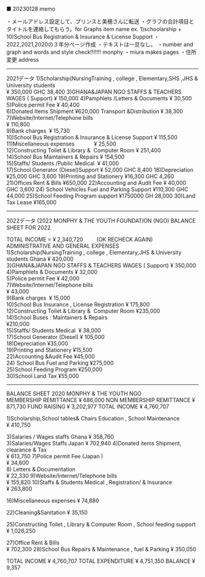 ■ 20230128 memo

・メールアドレス設定して、プリンスと美穂さんに転送
・グラフの合計項目とタイトルを連絡してもらう。for Graphs item name ex. 1)schoolarship + 10)School Bus Registration & Insurance & License Support 
・2022,2021,2020の３年分ページ作成
・テキストは一旦なし。
・number and graph and words and style check!!!!!!! monphy
・miura makes pages
・住所変更 address

 ----------------------------------------------------------------------------------

2021データ
1)Scholarship(NursingTraining , college , Elementary,SHS ,JHS & University students  
¥ 350,000                    GHC 38,400
3)GHANA&JAPAN NGO STAFFS & TEACHERS WAGES ( Support)
¥ 150,000 
4)Pamphlets /Letters & Documents 
¥ 30,500                           
5)Police permit Fee 
¥ 40,400                       
6)Donated Items Shipment ¥620,000
Transport &Distribution 
¥ 38,300
7)Website/Internet/Telephone bills           
¥ 110,800                      
9)Bank charges 
¥ 15,730                             
10)School Bus Registration & Insurance & License Support 
¥ 115,500                           
11)Miscellaneous expenses             
¥ 25,500                            
12)Constructing Toilet & Library &  Computer Room 
¥ 251,400                      
14)School Bus Maintainers & Repairs 
¥ 154,500                      
15)Staffs/ Students /Public Medical 
¥ 41,000                            
17)School Generator (Diesel)Support 
¥ 52,000                          GHC 8,400
18)Depreciation
¥25,000                            GHC 3,600
19)Printing and Stationery 
¥16,300                              GHC 4,260             
21)Offices Rent & Bills 
¥650,000
22)Accounting and Audit Fee 
¥ 40,000                            GHC 3,600
24) School Vehicles Fuel and Parking Support
 ¥110,300                      GHC 44,000
25)School Feeding Program support
 ¥1750000                         GH 28,000
30)Land Tax Lease
 ¥165,000


 ----------------------------------------------------------------------------------

2022データ
(2022 MONPHY & THE YOUTH FOUNDATION (NGO) BALANCE SHEET FOR 2022

TOTAL INCOME = 
¥ 2,340,720 
        (OK RECHECK AGAIN)                 
ADMINISTRATIVE AND GENERAL EXPENSES
                               
1)Scholarship(NursingTraining , college , Elementary,JHS & University students Ghana
¥ 420,000                    
3)GHANA&JAPAN NGO STAFFS & TEACHERS WAGES ( Support)
¥ 350,000                  
4)Pamphlets & Documents 
¥ 32,000                            
5)Police permit Fee 
¥ 42,000                            
7)Website/Internet/Telephone bills           
¥ 43,000                          
9)Bank charges 
¥ 15,000                             
10)School Bus  Insurance , License Registration 
¥ 175,800                           
12)Constructing Toilet & Library &  Computer Room 
¥235,000  
14)School Buses : Maintainers & Repairs  
¥210,000                      
15)Staffs/ Students Medical 
¥ 38,000                            
17)School Generator (Diesel)
¥ 105,000                          
18)Depreciation
 ¥35,000                            
19)Printing and Stationery ¥15,500                              
22)Accounting &Audit Fee 
¥45,000                            
24) School Bus Fuel and Parking 
 ¥275,000                      
25)School Feeding Program 
 ¥250,000                         
30)School Land Tax
 ¥55,000

 ----------------------------------------------------------------------------------

BALANCE SHEET 2020
MONPHY & THE YOUTH NGO  
MEMBERSHIP REMITTANCE
                                                   ¥    686,000
NON MEMBERSHIP REMITTANCE 
                                                   ¥      871,730
FUND RAISING                    ¥  3,202,977
TOTAL INCOME                   ¥  4,760,707
                                   
                               
1)Scholarship,School tables& Chairs Education ,    School Maintenance    
                                                 ¥      410,750
                                                    
3)Salaries / Wages staffs Ghana 
                                                  ¥     358,760                         
 3)Salaries/Wages Staffs Japan 
                                                  ¥      702,940
4)Donated items Shipment, clearance & Tax      
                                                  ¥      613,750
7)Police permit Fee (Japan )                          
                                                  ¥        34,600   
8) Letters & Documentation                 
                                                  ¥        22,330
9)Website/Internet/Telephone bills   
                                                  ¥      155,820
10)Staffs & Students Medical , Registration/ & Insurance           
                                                  ¥     263,800

16)Miscellaneous expenses 
                                                  ¥        74,880                                   

22)Cleaning&Sanitation ¥        35,150
                                                   
25)Constructing Toilet , Library & Computer Room , School feeding support                                  ¥  1,026,250

27)Office Rent & Bills                                   
                                                  ¥     702,300
28)School Bus Repairs & Maintenance ,  fuel & Parking 
                                                  ¥     350,050
 
TOTAL INCOME                  ¥ 4,760,707
 TOTAL EXPENDITURE     ¥ 4,751,350
BALANCE                              ¥          9,357
